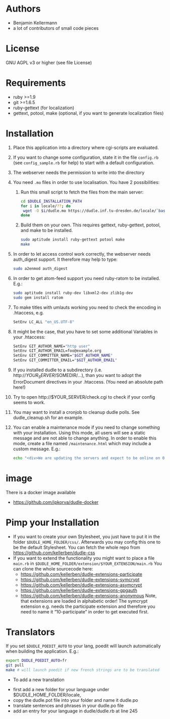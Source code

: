 # Authors
 * Benjamin Kellermann <Benjamin dot Kellermann at gmx in Germany>
 * a lot of contributors of small code pieces

# License
GNU AGPL v3 or higher (see file License)

# Requirements
 * ruby >=1.9
 * git >=1.6.5
 * ruby-gettext (for localization)
 * gettext, potool, make (optional, if you want to generate localization files)

# Installation
1.  Place this application into a directory where cgi-scripts are evaluated.
2.  If you want to change some configuration, state it in the file `config.rb`
    (see `config_sample.rb` for help)
    to start with a default configuration.
3.  The webserver needs the permission to write into the directory
4.  You need `.mo` files in order to use localisation.
    You have 2 possibilities:
    1. Run this small script to fetch the files from the main server:

       ```sh
       cd $DUDLE_INSTALLATION_PATH
       for i in locale/??; do
       	wget -O $i/dudle.mo https://dudle.inf.tu-dresden.de/locale/`basename $i`/dudle.mo
       done
       ```
    2. Build them on your own. This requires gettext,
       ruby-gettext, potool, and make to be installed.

       ```sh
       sudo aptitude install ruby-gettext potool make
       make
       ```
5.  In order to let access control work correctly, the webserver needs
    auth_digest support. It therefore may help to type:

    ```sh
    sudo a2enmod auth_digest
    ```
6.  In order to get atom-feed support you need ruby-ratom to be
    installed. E.g.:

    ```sh
    sudo aptitude install ruby-dev libxml2-dev zlib1g-dev
    sudo gem install ratom
    ```
7.  To make titles with umlauts working you need to check the encoding in
    .htaccess, e.g.

    ```sh
    SetEnv LC_ALL "en_US.UTF-8"
    ```
8.  It might be the case, that you have to set some additional Variables
    in your .htaccess:

   	```sh
    SetEnv GIT_AUTHOR_NAME="http user"
    SetEnv GIT_AUTHOR_EMAIL=foo@example.org
    SetEnv GIT_COMMITTER_NAME="$GIT_AUTHOR_NAME"
    SetEnv GIT_COMMITTER_EMAIL="$GIT_AUTHOR_EMAIL"
    ```
9.  If you installed dudle to a subdirectory (i.e. http://$YOUR_SERVER/$SOMEDIR/...),
    than you want to adopt the ErrorDocument directives in your .htaccess.
    (You need an absolute path here!)
10. Try to open http://$YOUR_SERVER/check.cgi to check if your config
    seems to work.
11. You may want to install a cronjob to cleanup dudle polls.
    See dudle_cleanup.sh for an example.
12. You can enable a maintenance mode if you need to change something
    with your installation. Using this mode, all users will see a static
    message and are not able to change anything. In order to enable this
    mode, create a file named `/maintenance.html` which may include a
    custom message. E.g.:

    ```sh
    echo "<div>We are updating the servers and expect to be online on 0 am, January 1st, 1970 (UTC).</div>" > $DUDLE_INSTALLATION_PATH/maintenance.html
    ```

# image
There is a docker image available
 *  https://github.com/jpkorva/dudle-docker

# Pimp your Installation
 * If you want to create your own Stylesheet, you just have to put it in
   the folder `$DUDLE_HOME_FOLDER/css/`. Afterwards you may config this
   one to be the default Stylesheet.
   You can fetch the whole repo from https://github.com/kellerben/dudle-css
 * If you want to extend the functionality you might want to place a file
   `main.rb` in `$DUDLE_HOME_FOLDER/extension/$YOUR_EXTENSION/main.rb`
   You can clone the whole sourcecode here:
    - https://github.com/kellerben/dudle-extensions-participate
    - https://github.com/kellerben/dudle-extensions-symcrypt
    - https://github.com/kellerben/dudle-extensions-asymcrypt
    - https://github.com/kellerben/dudle-extensions-gpgauth
    - https://github.com/kellerben/dudle-extensions-anonymous
   Note, that extensions are loaded in alphabetic order! The symcrypt
   extension e.g. needs the participate extension and therefore you need
   to name it “10-participate” in order to get executed first.

# Translators
If you set `$DUDLE_POEDIT_AUTO` to your lang, poedit will launch
automatically when building the application. E.g.:

```sh
export DUDLE_POEDIT_AUTO=fr
git pull
make # will launch poedit if new french strings are to be translated
```

* To add a new translation
 - first add a new folder for your language under $DUDLE_HOME_FOLDER/locale,
 - copy the dudle.pot file into your folder and name it dudle.po
 - translate sentences and phrases in your dudle.po file
 - add an entry for your language in dudle/dudle.rb at line 245

